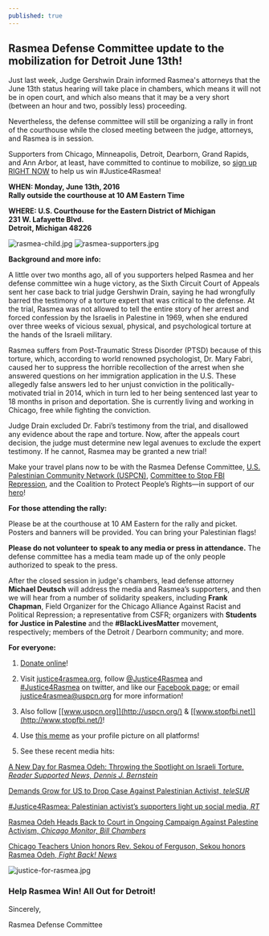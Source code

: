 ```yaml
---
published: true
---
```

## Rasmea Defense Committee update to the mobilization for Detroit June 13th! 

Just last week, Judge Gershwin Drain informed Rasmea's attorneys that the June 13th status hearing will take place in chambers, which means it will not be in open court, and which also means that it may be a very short (between an hour and two, possibly less) proceeding.

Nevertheless, the defense committee will still be organizing a rally in front of the courthouse while the closed meeting between the judge, attorneys, and Rasmea is in session. 

Supporters from Chicago, Minneapolis, Detroit, Dearborn, Grand Rapids, and Ann Arbor, at least, have committed to continue to mobilize, so [sign up RIGHT NOW](https://docs.google.com/forms/d/1ru4N5poBF6KsKCmq7ufDuNAGKX7dkoaVKGMFMsvNiaw/viewform?c=0&w=1) to help us win #Justice4Rasmea!
 
**WHEN: Monday, June 13th, 2016
<br>Rally outside the courthouse at 10 AM Eastern Time**

**WHERE: U.S. Courthouse for the Eastern District of Michigan
<br>231 W. Lafayette Blvd.
<br>Detroit, Michigan 48226**

![rasmea-child.jpg]({{site.baseurl}}/assets/img/rasmea-child.jpg) ![rasmea-supporters.jpg]({{site.baseurl}}/assets/img/rasmea-supporters.jpg)

**Background and more info:**

A little over two months ago, all of you supporters helped Rasmea and her defense committee win a huge victory, as the Sixth Circuit Court of Appeals sent her case back to trial judge Gershwin Drain, saying he had wrongfully barred the testimony of a torture expert that was critical to the defense.  At the trial, Rasmea was not allowed to tell the entire story of her arrest and forced confession by the Israelis in Palestine in 1969, when she endured over three weeks of vicious sexual, physical, and psychological torture at the hands of the Israeli military.

Rasmea suffers from Post-Traumatic Stress Disorder (PTSD) because of this torture, which, according to world renowned psychologist, Dr. Mary Fabri, caused her to suppress the horrible recollection of the arrest when she answered questions on her immigration application in the U.S.  These allegedly false answers led to her unjust conviction in the politically-motivated trial in 2014, which in turn led to her being sentenced last year to 18 months in prison and deportation.  She is currently living and working in Chicago, free while fighting the conviction. 
 
Judge Drain excluded Dr. Fabri’s testimony from the trial, and disallowed any evidence about the rape and torture.  Now, after the appeals court decision, the judge must determine new legal avenues to exclude the expert testimony.  If he cannot, Rasmea may be granted a new trial!
 
Make your travel plans now to be with the Rasmea Defense Committee, [U.S. Palestinian Community Network (USPCN)](http://uspcn.org/), [Committee to Stop FBI Repression](http://www.stopfbi.net/), and the Coalition to Protect People’s Rights—in support of our [hero](http://justice4rasmea.org/about/)!
 
**For those attending the rally:**

Please be at the courthouse at 10 AM Eastern for the rally and picket. Posters and banners will be provided.  You can bring your Palestinian flags!  

**Please do not volunteer to speak to any media or press in attendance.** The defense committee has a media team made up of the only people authorized to speak to the press.

After the closed session in judge's chambers, lead defense attorney **Michael Deutsch** will address the media and Rasmea’s supporters, and then we will hear from a number of solidarity speakers, including **Frank Chapman**, Field Organizer for the Chicago Alliance Against Racist and Political Repression; a representative from CSFR; organizers with **Students for Justice in Palestine** and the **#BlackLivesMatter** movement, respectively; members of the Detroit / Dearborn community; and more.

**For everyone:**

1. [Donate online](http://justice4rasmea.org/donate/)! 

2. Visit [justice4rasmea.org](http://justice4rasmea.org/), follow [@Justice4Rasmea](https://twitter.com/justice4rasmea) and [#Justice4Rasmea](https://twitter.com/hashtag/Justice4Rasmea?src=hash) on twitter, and like our [Facebook page](https://www.facebook.com/Free-Rasmea-Now-678264732186412); or email [justice4rasmea@uspcn.org](mailto:justice4rasmea@uspcn.org) for more information!

3. Also follow [[www.uspcn.org]](http://uspcn.org/)  &  [[www.stopfbi.net]](http://www.stopfbi.net/)!

4. Use [this meme](http://justice4rasmea.tumblr.com/image/138121026427) as your profile picture on all platforms!

5. See these recent media hits:

[A New Day for Rasmea Odeh: Throwing the Spotlight on Israeli Torture, _Reader Supported News, Dennis J. Bernstein_](http://readersupportednews.org/opinion2/277-75/36119-a-new-day-for-rasmea-odeh-throwing-the-spotlight-on-israeli-torture)

[Demands Grow for US to Drop Case Against Palestinian Activist, _teleSUR_](http://www.telesurtv.net/english/news/Supporters-Campaign-to-Free-US-Palestinian-Activist-Rasmea-Odeh-20160128-0005.html)

[#Justice4Rasmea: Palestinian activist’s supporters light up social media, _RT_](https://www.rt.com/news/330533-palestinian-activist-trial-us-israel/)

[Rasmea Odeh Heads Back to Court in Ongoing Campaign Against Palestine Activism, _Chicago Monitor, Bill Chambers_](http://chicagomonitor.com/2016/04/rasmea-odeh-heads-back-to-court-in-ongoing-campaign-against-palestine-activism/)

[Chicago Teachers Union honors Rev. Sekou of Ferguson, Sekou honors Rasmea Odeh, _Fight Back! News_](http://www.fightbacknews.org/2016/1/20/chicago-teachers-union-honors-rev-sekou-ferguson-sekou-honors-rasmea-odeh)

![justice-for-rasmea.jpg]({{site.baseurl}}/assets/img/justice-for-rasmea.jpg)

### Help Rasmea Win! All Out for Detroit!

Sincerely,

Rasmea Defense Committee
